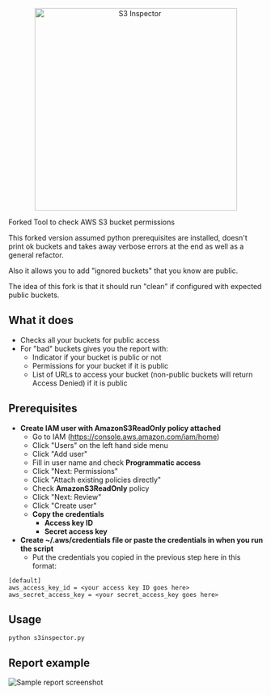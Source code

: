 <p align="center">
   <img alt="S3 Inspector" src="https://github.com/kromtech/s3-inspector/blob/logo/logo.png" width="400"/>
</p>

Forked Tool to check AWS S3 bucket permissions

This forked version assumed python prerequisites are installed, doesn't print ok buckets and takes away verbose errors at the end as well as a general refactor.

Also it allows you to add "ignored buckets" that you know are public.

The idea of this fork is that it should run "clean" if configured with expected public buckets.

## What it does
 - Checks all your buckets for public access
 - For "bad" buckets gives you the report with:
   - Indicator if your bucket is public or not
   - Permissions for your bucket if it is public
   - List of URLs to access your bucket (non-public buckets will return Access Denied) if it is public

## Prerequisites
 - **Create IAM user with AmazonS3ReadOnly policy attached**
   - Go to IAM (https://console.aws.amazon.com/iam/home)
   - Click "Users" on the left hand side menu
   - Click "Add user"
   - Fill in user name and check **Programmatic access**
   - Click "Next: Permissions"
   - Click "Attach existing policies directly"
   - Check **AmazonS3ReadOnly** policy
   - Click "Next: Review"
   - Click "Create user"
   - **Copy the credentials**
     - **Access key ID**
     - **Secret access key**
 - **Create ~/.aws/credentials file or paste the credentials in when you run the script**
   - Put the credentials you copied in the previous step here in this format:
```
[default]
aws_access_key_id = <your access key ID goes here>
aws_secret_access_key = <your secret_access_key goes here>
```
## Usage
`python s3inspector.py`

## Report example
![Sample report screenshot](https://github.com/kromtech/s3-inspector/blob/screenshot/samplerun.png "Sample report screenshot")
